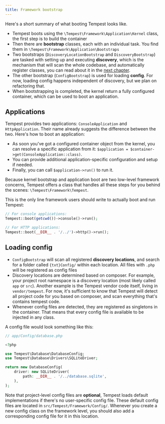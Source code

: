 ```yaml
---
title: Framework bootstrap
---
```


Here's a short summary of what booting Tempest looks like.

- Tempest boots using the `\Tempest\Framework\Application\Kernel` class, the first step is to build the container
- Then there are **bootstrap** classes, each with an individual task. You find them in `\Tempest\Framework\Application\Bootstraps`
- Two bootstraps (`DiscoveryLocationBootstrap` and `DiscoveryBootstrap`) are tasked with setting up and executing **discovery**, which is the mechanism that will scan the whole codebase, and automatically register classes, you can read about it in the [next chapter](/docs/internals/02-discovery).
- The other bootstrap (`ConfigBootstrap`) is used for loading **config**. For now, loading config happens independent of discovery, but we plan on refactoring that.
- When bootstrapping is completed, the kernel return a fully configured container, which can be used to boot an application.

## Applications

Tempest provides two applications: `ConsoleApplication` and `HttpApplication`. Their name already suggests the difference between the two. Here's how to boot an application:

- As soon you've got a configured container object from the kernel, you can resolve a specific application from it: `$application = $container->get(ConsoleApplication::class)`.
- You can provide additional application-specific configuration and setup if needed.
- Finally, you can call `$application->run()` to run it.

Because kernel bootstrap and application boot are two low-level framework concerns, Tempest offers a class that handles all these steps for you behind the scenes: `\Tempest\Framework\Tempest`.

This is the only line framework users should write to actually boot and run Tempest:

```php
// For console applications:
Tempest::boot(getcwd())->console()->run();

// For HTTP applications:
Tempest::boot(__DIR__ . '/../')->http()->run();
```

## Loading config

- `ConfigBootstrap` will scan all registered **discovery locations**, and search for a folder called `{txt}Config/` within each location. All files with `.php` will be registered as config files
- Discovery locations are determined based on composer. For example, your project root namespace is a discovery location (most likely called `app` or `src`). Another example is the Tempest vendor code itself, living in `vendor/tempest`. For now, it's sufficient to know that Tempest will detect all project code for you based on composer, and scan everything that's contains tempest code.
- Whenever config files are detected, they are registered as singletons in the container. That means that every config file is available to be injected in any class.

A config file would look something like this:

```php
// app/Config/database.php

<?php

use Tempest\Database\DatabaseConfig;
use Tempest\Database\Drivers\SQLiteDriver;

return new DatabaseConfig(
    driver: new SQLiteDriver(
        path: __DIR__ . '/../database.sqlite',
    ),
);
```

Note that project-level config files are **optional**, Tempest loads default implementations if there's no user-specific config file. These default config files are located in `src/Tempest/Framework/Config/`. Whenever you create a new config class on the framework level, you should also add a corresponding config file for it in this location.
